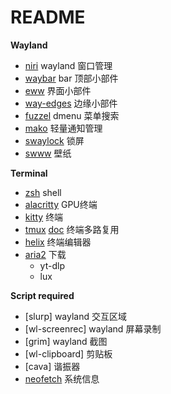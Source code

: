 # README

**Wayland**

- [niri](https://github.com/YaLTeR/niri) wayland 窗口管理
- [waybar](https://github.com/Alexays/Waybar) bar 顶部小部件
- [eww](https://github.com/elkowar/eww) 界面小部件
- [way-edges](https://github.com/way-edges/way-edges) 边缘小部件
- [fuzzel](https://github.com/catppuccin/fuzzel) dmenu 菜单搜索
- [mako](https://github.com/emersion/mako) 轻量通知管理
- [swaylock](https://github.com/swaywm/swaylock) 锁屏
- [swww](https://github.com/LGFae/swww) 壁纸

**Terminal**

- [zsh](https://github.com/zsh-users/zsh) shell
- [alacritty](https://github.com/alacritty/alacritty) GPU终端
- [kitty](https://sw.kovidgoyal.net/kitty/) 终端 
- [tmux](https://github.com/tmux/tmux/wiki) [doc](https://tmuxcheatsheet.com/) 终端多路复用
- [helix](https://github.com/helix-editor/helix) 终端编辑器
- [aria2](https://github.com/aria2/aria2) 下载
  - yt-dlp
  - lux


**Script required**

- [slurp] wayland 交互区域
- [wl-screenrec] wayland 屏幕录制
- [grim] wayland 截图
- [wl-clipboard] 剪贴板
- [cava] 谐振器
- [neofetch](https://github.com/dylanaraps/neofetch) 系统信息


